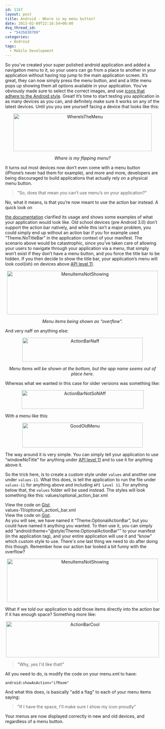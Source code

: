 ```yaml
---
id: 1167
layout: post
title: Android - Where is my menu button?
date: 2013-02-09T22:16:54+00:00
dsq_thread_id:
  - "5435830709"
categories:
  - Android
tags:
  - Mobile Development
---
```

So you’ve created your super polished android application and added a navigation menu to it, so your users can go from a place to another in your application without having top jump to the main application screen. It’s great, they can now simply press the menu button, and and a little menu pops up showing them all options available in your application. You’ve obviously made sure to select the correct images, and use <a title="Android: Icon Design Guidelines" href="http://developer.android.com/guide/practices/ui_guidelines/icon_design.html" target="_blank">icons that adhere to the Android style</a>. Great! It’s time to start testing you application in as many devices as you can, and definitely make sure it works on any of the latest devices. Until you you see yourself facing a device that looks like this:

<p align="center">
  <img class="aligncenter size-full wp-image-1179" alt="WhereIsTheMenu" src="http://www.placona.co.uk/wp-content/uploads/2013/02/WhereIsTheMenu.png" width="450" height="123" srcset="https://www.placona.co.uk/wp-content/uploads/2013/02/WhereIsTheMenu.png 450w, https://www.placona.co.uk/wp-content/uploads/2013/02/WhereIsTheMenu-300x82.png 300w" sizes="(max-width: 450px) 100vw, 450px" />
</p>

<p style="text-align: center;">
  <em>Where is my flipping menu?</em>
</p>

<p align="left">
  It turns out most devices now don’t even come with a menu button (iPhone’s never had them for example), and more and more, developers are being discouraged to build applications that actually rely on a physical menu button.
</p>

> "So, does that mean you can’t use menu’s on your application?"

<!--more--> No, what it means, is that you’re now meant to use the action bar instead. A quick look on 

<a title="Android: Action Bar" href="http://developer.android.com/guide/topics/ui/actionbar.html" target="_blank">the documentation</a> clarified its usage and shows some examples of what your application would look like. Old school devices (pre Android 3.0) don’t support the action bar natively, and while this isn’t a major problem, you could simply end up without an action bar if you for example used “Theme.NoTitleBar” in the application context of your manifest. The scenario above would be catastrophic, since you’ve taken care of allowing your users to navigate through your application via a menu, that simply won’t exist if they don’t have a menu button, and you force the title bar to be hidden. If you then decide to show the title bar, your application’s menu will look cool(ish) on devices above <a title="Android: API level 11" href="http://developer.android.com/about/versions/android-3.0.html" target="_blank">API level 11</a>.

<p align="center">
  <img class="aligncenter size-full wp-image-1178" alt="MenuItemsNotShowing" src="http://www.placona.co.uk/wp-content/uploads/2013/02/MenuItemsNotShowing.png" width="492" height="142" srcset="https://www.placona.co.uk/wp-content/uploads/2013/02/MenuItemsNotShowing.png 492w, https://www.placona.co.uk/wp-content/uploads/2013/02/MenuItemsNotShowing-300x86.png 300w" sizes="(max-width: 492px) 100vw, 492px" />
</p>

<p style="text-align: center;">
  <em>Menu items being shown as “overflow”.</em>
</p>

<p align="left">
  And very naff on anything else:
</p>

<p align="center">
  <img class="aligncenter size-full wp-image-1175" alt="ActionBarNaff" src="http://www.placona.co.uk/wp-content/uploads/2013/02/ActionBarNaff.png" width="392" height="78" srcset="https://www.placona.co.uk/wp-content/uploads/2013/02/ActionBarNaff.png 392w, https://www.placona.co.uk/wp-content/uploads/2013/02/ActionBarNaff-300x59.png 300w" sizes="(max-width: 392px) 100vw, 392px" />
</p>

<p style="text-align: center;">
  <em>Menu items will be shown at the bottom, but the app name seems out of place here.</em>
</p>

<p style="text-align: left;" align="center">
  Whereas what we wanted in this case for older versions was something like:
</p>

<p align="center">
  <img class="size-full wp-image-1176" alt="ActionBarNotSoNAff" src="http://www.placona.co.uk/wp-content/uploads/2013/02/ActionBarNotSoNAff.png" width="397" height="61" srcset="https://www.placona.co.uk/wp-content/uploads/2013/02/ActionBarNotSoNAff.png 397w, https://www.placona.co.uk/wp-content/uploads/2013/02/ActionBarNotSoNAff-300x46.png 300w" sizes="(max-width: 397px) 100vw, 397px" />
</p>

<p align="left">
  With a menu like this:
</p>

<p align="center">
  <img class="size-full wp-image-1177 aligncenter" alt="GoodOldMenu" src="http://www.placona.co.uk/wp-content/uploads/2013/02/GoodOldMenu.png" width="392" height="81" srcset="https://www.placona.co.uk/wp-content/uploads/2013/02/GoodOldMenu.png 392w, https://www.placona.co.uk/wp-content/uploads/2013/02/GoodOldMenu-300x61.png 300w" sizes="(max-width: 392px) 100vw, 392px" />
</p>

<p align="left">
  The way around it is very simple. You can simply tell your application to use “windowNoTitle” for anything under <a title="Android: API level 11" href="http://developer.android.com/about/versions/android-3.0.html" target="_blank">API level 11</a> and to use it for anything above it.
</p>

So the trick here, is to create a custom style under `values` and another one under `values-11`. What this does, is tell the application to run the file under `values-11` for anything above and including `API Level 11`. For anything below that, the `values` folder will be used instead. The styles will look something like this: values/optional\_action\_bar.xml 

<div class="oembed-gist">
  <noscript>
    View the code on <a href="https://gist.github.com/4747556">Gist</a>.
  </noscript>
</div> values-11/optional\_action\_bar.xml 

<div class="oembed-gist">
  <noscript>
    View the code on <a href="https://gist.github.com/4747559">Gist</a>.
  </noscript>
</div> As you will see, we have named it “Theme.OptionalActionBar”, but you could have named it anything you wanted. To then use it, you can simply add “android:theme="@style/Theme.OptionalActionBar"” to your manifest (in the application tag), and your entire application will use it and “know” which custom style to use. There's one last thing we need to do after doing this though. Remember how our action bar looked a bit funny with the overflow?

<p align="center">
  <img class="size-full wp-image-1178 aligncenter" alt="MenuItemsNotShowing" src="http://www.placona.co.uk/wp-content/uploads/2013/02/MenuItemsNotShowing.png" width="492" height="142" srcset="https://www.placona.co.uk/wp-content/uploads/2013/02/MenuItemsNotShowing.png 492w, https://www.placona.co.uk/wp-content/uploads/2013/02/MenuItemsNotShowing-300x86.png 300w" sizes="(max-width: 492px) 100vw, 492px" />
</p>

What if we told our application to add those items directly into the action bar if it has enough space? Something more like:

<p align="center">
  <img class="size-full wp-image-1174 aligncenter" alt="ActionBarCool" src="http://www.placona.co.uk/wp-content/uploads/2013/02/ActionBarCool.png" width="498" height="118" srcset="https://www.placona.co.uk/wp-content/uploads/2013/02/ActionBarCool.png 498w, https://www.placona.co.uk/wp-content/uploads/2013/02/ActionBarCool-300x71.png 300w" sizes="(max-width: 498px) 100vw, 498px" />
</p>

> "Why, yes I'd like that!"

All you need to do, is modify the code on your menu.xml to have:

```
android:showAsAction="ifRoom"
```

And what this does, is basically "add a flag" to each of your menu items saying:

> "If I have the space, I'll make sure I show my icon proudly"

Your menus are now displayed correctly in new and old devices, and regardless of a menu button.